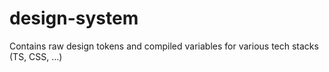 # design-system
Contains raw design tokens and compiled variables for various tech stacks (TS, CSS, ...)
